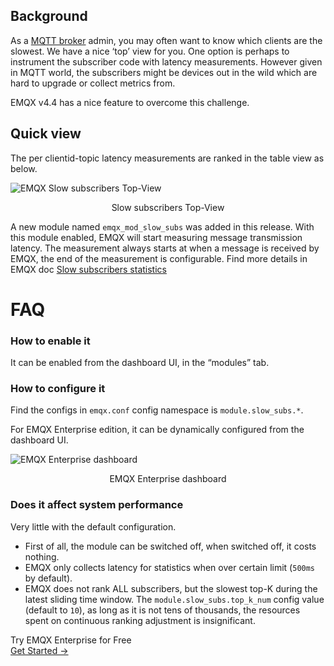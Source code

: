 ## Background

As a [MQTT broker](https://www.emqx.io) admin, you may often want to know which clients are the slowest. We have a nice ‘top’ view for you. One option is perhaps to instrument the subscriber code with latency measurements. However given in MQTT world, the subscribers might be devices out in the wild which are hard to upgrade or collect metrics from.

EMQX v4.4 has a nice feature to overcome this challenge.

## Quick view

The per clientid-topic latency measurements are ranked in the table view as below.

![EMQX Slow subscribers Top-View](https://assets.emqx.com/images/5539aecaedd33fcfd342f12e4e81cc9f.png)

<center>Slow subscribers Top-View</center>

A new module named `emqx_mod_slow_subs`  was added in this release. With this module enabled, EMQX will start measuring message transmission latency. The measurement always starts at when a message is received by EMQX, the end of the measurement is configurable. Find more details in EMQX doc [Slow subscribers statistics](https://docs.emqx.com/en/emqx/v4.4/modules/slow_subscribers_statistics.html) 

# FAQ

### How to enable it

It can be enabled from the dashboard UI, in the “modules” tab.

### How to configure it

Find the configs in `emqx.conf` config namespace is `module.slow_subs.*`. 

For EMQX Enterprise edition, it can be dynamically configured from the dashboard UI.

![EMQX Enterprise dashboard](https://assets.emqx.com/images/c9d31f7050be11cb42832c336f0de144.png)

<center>EMQX Enterprise dashboard</center>

### Does it affect system performance

Very little with the default configuration.

- First of all, the module can be switched off, when switched off, it costs nothing.
- EMQX only collects latency for statistics when over certain limit (`500ms` by default). 
- EMQX does not rank ALL subscribers, but the slowest top-K during the latest sliding time window. 
  The `module.slow_subs.top_k_num` config value (default to `10`), as long as it is not tens of thousands, the resources spent on continuous ranking adjustment is insignificant.   



<section class="promotion">
    <div>
        Try EMQX Enterprise for Free
    </div>
    <a href="https://www.emqx.com/en/try?product=enterprise" class="button is-gradient px-5">Get Started →</a >
</section>
